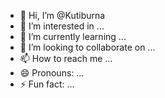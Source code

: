 - 👋 Hi, I’m @Kutiburna
- 👀 I’m interested in ...
- 🌱 I’m currently learning ...
- 💞️ I’m looking to collaborate on ...
- 📫 How to reach me ...
- 😄 Pronouns: ...
- ⚡ Fun fact: ...

<!---
Kutiburna/Kutiburna is a ✨ special ✨ repository because its `README.md` (this file) appears on your GitHub profile.
You can click the Preview link to take a look at your changes.
--->

